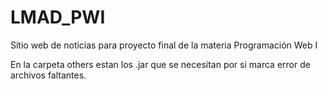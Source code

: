 # LMAD_PWI
Sitio web de noticias para proyecto final de la materia Programación Web I

En la carpeta others estan los .jar que se necesitan por si marca error de archivos faltantes.
